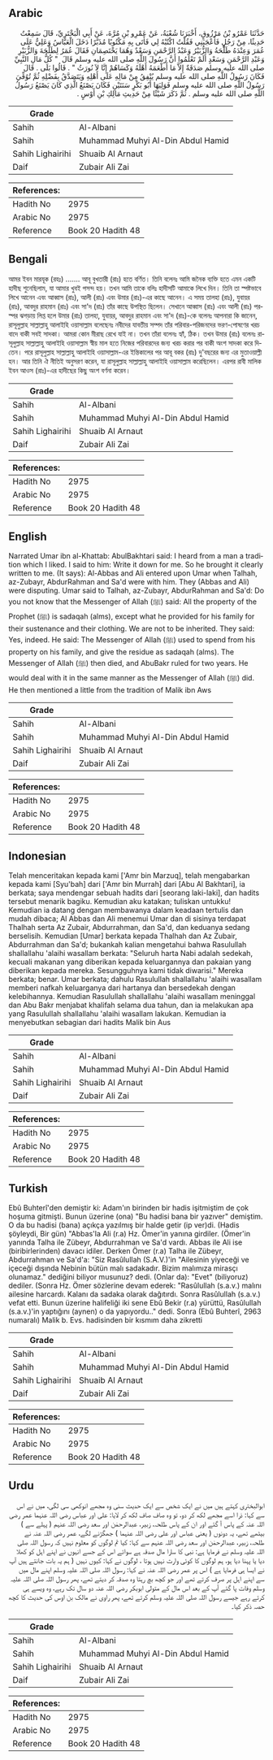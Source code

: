 ## Arabic


<div dir="rtl" lang="ar" style={{fontSize:'larger',backgroundColor:'#f8f9fa',padding:20}}>
حَدَّثَنَا عَمْرُو بْنُ مَرْزُوقٍ، أَخْبَرَنَا شُعْبَةُ، عَنْ عَمْرِو بْنِ مُرَّةَ، عَنْ أَبِي الْبَخْتَرِيِّ، قَالَ سَمِعْتُ حَدِيثًا، مِنْ رَجُلٍ فَأَعْجَبَنِي فَقُلْتُ اكْتُبْهُ لِي فَأَتَى بِهِ مَكْتُوبًا مُذَبَّرًا دَخَلَ الْعَبَّاسُ وَعَلِيٌّ عَلَى عُمَرَ وَعِنْدَهُ طَلْحَةُ وَالزُّبَيْرُ وَعَبْدُ الرَّحْمَنِ وَسَعْدٌ وَهُمَا يَخْتَصِمَانِ فَقَالَ عُمَرُ لِطَلْحَةَ وَالزُّبَيْرِ وَعَبْدِ الرَّحْمَنِ وَسَعْدٍ أَلَمْ تَعْلَمُوا أَنَّ رَسُولَ اللَّهِ صلى الله عليه وسلم قَالَ ‏ "‏ كُلُّ مَالِ النَّبِيِّ صلى الله عليه وسلم صَدَقَةٌ إِلاَّ مَا أَطْعَمَهُ أَهْلَهُ وَكَسَاهُمْ إِنَّا لاَ نُورَثُ ‏"‏ ‏.‏ قَالُوا بَلَى ‏.‏ قَالَ فَكَانَ رَسُولُ اللَّهِ صلى الله عليه وسلم يُنْفِقُ مِنْ مَالِهِ عَلَى أَهْلِهِ وَيَتَصَدَّقُ بِفَضْلِهِ ثُمَّ تُوُفِّيَ رَسُولُ اللَّهِ صلى الله عليه وسلم فَوَلِيَهَا أَبُو بَكْرٍ سَنَتَيْنِ فَكَانَ يَصْنَعُ الَّذِي كَانَ يَصْنَعُ رَسُولُ اللَّهِ صلى الله عليه وسلم ‏.‏ ثُمَّ ذَكَرَ شَيْئًا مِنْ حَدِيثِ مَالِكِ بْنِ أَوْسٍ ‏.‏
</div>
<div style={{backgroundColor:'#f8f9fa',padding:20, marginBottom: 10}}><table> <thead> <tr> <th>Grade</th> <th></th> </tr> </thead> <tbody> <tr><td>Sahih</td><td>Al-Albani</td></tr><tr><td>Sahih</td><td>Muhammad Muhyi Al-Din Abdul Hamid</td></tr><tr><td>Sahih Lighairihi</td><td>Shuaib Al Arnaut</td></tr><tr><td>Daif</td><td>Zubair Ali Zai</td></tr></tbody></table><table> <thead> <tr> <th>References:</th> <th></th> </tr> </thead> <tbody><tr><td>Hadith No</td><td>2975</td></tr><tr><td>Arabic No</td><td>2975</td></tr><tr><td>Reference</td><td>Book 20 Hadith 48</td></tr></tbody></table></div>

## Bengali


<div dir="ltr" lang="bn" style={{fontSize:'larger',backgroundColor:'#f8f9fa',padding:20}}>
আমর ইবন মারযূক (রহঃ) ....... আবূ বুখতারী (রাঃ) হতে বর্ণিত। তিনি বলেনঃ আমি জনৈক ব্যক্তি হতে এমন একটি হাদীছ শুনেছিলাম, যা আমার খুবই পসন্দ হয়। তখন আমি তাকে বলিঃ হাদীসটি আমাকে লিখে দিন। তিনি তা স্পষ্টভাবে লিখে আনেন এবং আব্বাস (রাঃ), আলী (রাঃ) এবং উমার (রাঃ)-এর কাছে আনেন। এ সময় তালহা (রাঃ), যুবায়র (রাঃ), আবদুর রাহমান (রাঃ) এবং সা'দ (রাঃ) তাঁর কাছে উপস্থিত ছিলেন। সেখানে আব্বাস (রাঃ) এবং আলী (রাঃ) পরস্পর ঝগড়ায় লিপ্ত হলে উমার (রাঃ) তালহা, যুবায়র, আবদুর রাহমান এবং সা'দ (রাঃ)-কে বলেনঃ আপনারা কি জানেন, রাসূলুল্লাহ সাল্লাল্লাহু আলাইহি ওয়াসাল্লাম বলেছেনঃ নবীদের যাবতীয় সম্পদ তাঁর পরিবার-পরিজনদের ভরণ-পোষণের খরচ বাদে বাকী সবই সাদকা। আমরা কোন মীরাছ রেখে যাই না। তখন তাঁরা বলেনঃ হ্যাঁ, ঠিক। তখন উমার (রাঃ) বলেনঃ রাসূলুল্লাহ সাল্লাল্লাহু আলাইহি ওয়াসাল্লাম স্বীয় মাল হতে নিজের পরিবারদের জন্য খরচ করার পর বাকী অংশ সাদকা করে দিতেন। পরে রাসূলুল্লাহ সাল্লাল্লাহু আলাইহি ওয়াসাল্লাম-এর ইন্তিকালের পর আবূ বকর (রাঃ) দু'বছরের জন্য এর মুতাওয়াল্লী হন। আর তিনি ঐ নীতিই অনুসরণ করেন, যা রাসূলুল্লাহ সাল্লাল্লাহু আলাইহি ওয়াসাল্লাম করেছিলেন। এরপর রাবী মালিক ইবন আওস (রাঃ)-এর হাদীছের কিছু অংশ বর্ণনা করেন।
</div>
<div style={{backgroundColor:'#f8f9fa',padding:20, marginBottom: 10}}><table> <thead> <tr> <th>Grade</th> <th></th> </tr> </thead> <tbody> <tr><td>Sahih</td><td>Al-Albani</td></tr><tr><td>Sahih</td><td>Muhammad Muhyi Al-Din Abdul Hamid</td></tr><tr><td>Sahih Lighairihi</td><td>Shuaib Al Arnaut</td></tr><tr><td>Daif</td><td>Zubair Ali Zai</td></tr></tbody></table><table> <thead> <tr> <th>References:</th> <th></th> </tr> </thead> <tbody><tr><td>Hadith No</td><td>2975</td></tr><tr><td>Arabic No</td><td>2975</td></tr><tr><td>Reference</td><td>Book 20 Hadith 48</td></tr></tbody></table></div>

## English


<div dir="ltr" lang="en" style={{fontSize:'larger',backgroundColor:'#f8f9fa',padding:20}}>
Narrated Umar ibn al-Khattab: AbulBakhtari said: I heard from a man a tradition which I liked. I said to him: Write it down for me. So he brought it clearly written to me. (It says): Al-Abbas and Ali entered upon Umar when Talhah, az-Zubayr, AbdurRahman and Sa'd were with him. They (Abbas and Ali) were disputing. Umar said to Talhah, az-Zubayr, AbdurRahman and Sa'd: Do you not know that the Messenger of Allah (ﷺ) said: All the property of the Prophet (ﷺ) is sadaqah (alms), except what he provided for his family for their sustenance and their clothing. We are not to be inherited. They said: Yes, indeed. He said: The Messenger of Allah (ﷺ) used to spend from his property on his family, and give the residue as sadaqah (alms). The Messenger of Allah (ﷺ) then died, and AbuBakr ruled for two years. He would deal with it in the same manner as the Messenger of Allah (ﷺ) did. He then mentioned a little from the tradition of Malik ibn Aws
</div>
<div style={{backgroundColor:'#f8f9fa',padding:20, marginBottom: 10}}><table> <thead> <tr> <th>Grade</th> <th></th> </tr> </thead> <tbody> <tr><td>Sahih</td><td>Al-Albani</td></tr><tr><td>Sahih</td><td>Muhammad Muhyi Al-Din Abdul Hamid</td></tr><tr><td>Sahih Lighairihi</td><td>Shuaib Al Arnaut</td></tr><tr><td>Daif</td><td>Zubair Ali Zai</td></tr></tbody></table><table> <thead> <tr> <th>References:</th> <th></th> </tr> </thead> <tbody><tr><td>Hadith No</td><td>2975</td></tr><tr><td>Arabic No</td><td>2975</td></tr><tr><td>Reference</td><td>Book 20 Hadith 48</td></tr></tbody></table></div>

## Indonesian


<div dir="ltr" lang="id" style={{fontSize:'larger',backgroundColor:'#f8f9fa',padding:20}}>
Telah menceritakan kepada kami ['Amr bin Marzuq], telah mengabarkan kepada kami [Syu'bah] dari ['Amr bin Murrah] dari [Abu Al Bakhtari], ia berkata; saya mendengar sebuah hadits dari [seorang laki-laki], dan hadits tersebut menarik bagiku. Kemudian aku katakan; tuliskan untukku! Kemudian ia datang dengan membawanya dalam keadaan tertulis dan mudah dibaca; Al Abbas dan Ali menemui Umar dan di sisinya terdapat Thalhah serta Az Zubair, Abdurrahman, dan Sa'd, dan keduanya sedang berselisih. Kemudian [Umar] berkata kepada Thalhah dan Az Zubair, Abdurrahman dan Sa'd; bukankah kalian mengetahui bahwa Rasulullah shallallahu 'alaihi wasallam berkata: "Seluruh harta Nabi adalah sedekah, kecuali makanan yang diberikan kepada keluargannya dan pakaian yang diberikan kepada mereka. Sesungguhnya kami tidak diwarisi." Mereka berkata; benar. Umar berkata; dahulu Rasulullah shallallahu 'alaihi wasallam memberi nafkah keluarganya dari hartanya dan bersedekah dengan kelebihannya. Kemudian Rasulullah shallallahu 'alaihi wasallam meninggal dan Abu Bakr menjabat khalifah selama dua tahun, dan ia melakukan apa yang Rasulullah shallallahu 'alaihi wasallam lakukan. Kemudian ia menyebutkan sebagian dari hadits Malik bin Aus
</div>
<div style={{backgroundColor:'#f8f9fa',padding:20, marginBottom: 10}}><table> <thead> <tr> <th>Grade</th> <th></th> </tr> </thead> <tbody> <tr><td>Sahih</td><td>Al-Albani</td></tr><tr><td>Sahih</td><td>Muhammad Muhyi Al-Din Abdul Hamid</td></tr><tr><td>Sahih Lighairihi</td><td>Shuaib Al Arnaut</td></tr><tr><td>Daif</td><td>Zubair Ali Zai</td></tr></tbody></table><table> <thead> <tr> <th>References:</th> <th></th> </tr> </thead> <tbody><tr><td>Hadith No</td><td>2975</td></tr><tr><td>Arabic No</td><td>2975</td></tr><tr><td>Reference</td><td>Book 20 Hadith 48</td></tr></tbody></table></div>

## Turkish


<div dir="ltr" lang="tr" style={{fontSize:'larger',backgroundColor:'#f8f9fa',padding:20}}>
Ebû Buhterî'den demiştir ki: Adam'ın birinden bir hadis işitmiştim de çok hoşuma gitmişti. Bunun üzerine (ona) "Bu hadisi bana bir yazıver" demiştim. O da bu hadisi (bana) açıkça yazılmış bir halde getir (ip ver)di. (Hadis şöyleydi, Bir gün) "Abbas'la Ali (r.a) Hz. Ömer'in yanına girdiler. (Ömer'in yanında Talha ile Zübeyr, Abdurrahman ve Sa'd vardı. Abbas ile Ali ise (biribirlerinden) davacı idiler. Derken Ömer (r.a) Talha ile Zübeyr, Abdurrahman ve Sa'd'a: "Siz Rasûlullah (S.A.V.)'in "Ailesinin yiyeceği ve içeceği dışında Nebinin bütün malı sadakadır. Bizim malımıza mirasçı olunamaz." dediğini biliyor musunuz? dedi. (Onlar da): "Evet" (biliyoruz) dediler. (Sonra Hz. Ömer sözlerine devam ederek: "Rasûlullah (s.a.v.) malını ailesine harcardı. Kalanı da sadaka olarak dağıtırdı. Sonra Rasûlullah (s.a.v.) vefat etti. Bunun üzerine halifeliği iki sene Ebû Bekir (r.a) yürüttü, Rasûlullah (s.a.v.)'in yaptığını (aynen) o da yapıyordu.." dedi. Sonra (Ebû Buhterî, 2963 numaralı) Malik b. Evs. hadisinden bir kısmım daha zikretti
</div>
<div style={{backgroundColor:'#f8f9fa',padding:20, marginBottom: 10}}><table> <thead> <tr> <th>Grade</th> <th></th> </tr> </thead> <tbody> <tr><td>Sahih</td><td>Al-Albani</td></tr><tr><td>Sahih</td><td>Muhammad Muhyi Al-Din Abdul Hamid</td></tr><tr><td>Sahih Lighairihi</td><td>Shuaib Al Arnaut</td></tr><tr><td>Daif</td><td>Zubair Ali Zai</td></tr></tbody></table><table> <thead> <tr> <th>References:</th> <th></th> </tr> </thead> <tbody><tr><td>Hadith No</td><td>2975</td></tr><tr><td>Arabic No</td><td>2975</td></tr><tr><td>Reference</td><td>Book 20 Hadith 48</td></tr></tbody></table></div>

## Urdu


<div dir="rtl" lang="ur" style={{fontSize:'larger',backgroundColor:'#f8f9fa',padding:20}}>
ابوالبختری کہتے ہیں میں نے ایک شخص سے ایک حدیث سنی وہ مجھے انوکھی سی لگی، میں نے اس سے کہا: ذرا اسے مجھے لکھ کر دو، تو وہ صاف صاف لکھ کر لایا: علی اور عباس رضی اللہ عنہما عمر رضی اللہ عنہ کے پاس آ گئے اور ان کے پاس طلحہ، زبیر، عبدالرحمٰن اور سعد رضی اللہ عنہم ( پہلے سے ) بیٹھے تھے، یہ دونوں ( یعنی عباس اور علی رضی اللہ عنہما ) جھگڑنے لگے، عمر رضی اللہ عنہ نے طلحہ، زبیر، عبدالرحمٰن اور سعد رضی اللہ عنہم سے کہا: کیا تم لوگوں کو معلوم نہیں کہ رسول اللہ صلی اللہ علیہ وسلم نے فرمایا ہے: نبی کا سارا مال صدقہ ہے سوائے اس کے جسے انہوں نے اپنے اہل کو کھلا دیا یا پہنا دیا ہو، ہم لوگوں کا کوئی وارث نہیں ہوتا ، لوگوں نے کہا: کیوں نہیں ( ہم یہ بات جانتے ہیں آپ نے ایسا ہی فرمایا ہے ) اس پر عمر رضی اللہ عنہ نے کہا: رسول اللہ صلی اللہ علیہ وسلم اپنے مال میں سے اپنے اہل پر صرف کرتے تھے اور جو کچھ بچ رہتا وہ صدقہ کر دیتے تھے، پھر رسول اللہ صلی اللہ علیہ وسلم وفات پا گئے آپ کے بعد اس مال کے متولی ابوبکر رضی اللہ عنہ دو سال تک رہے، وہ ویسے ہی کرتے رہے جیسے رسول اللہ صلی اللہ علیہ وسلم کرتے تھے، پھر راوی نے مالک بن اوس کی حدیث کا کچھ حصہ ذکر کیا۔
</div>
<div style={{backgroundColor:'#f8f9fa',padding:20, marginBottom: 10}}><table> <thead> <tr> <th>Grade</th> <th></th> </tr> </thead> <tbody> <tr><td>Sahih</td><td>Al-Albani</td></tr><tr><td>Sahih</td><td>Muhammad Muhyi Al-Din Abdul Hamid</td></tr><tr><td>Sahih Lighairihi</td><td>Shuaib Al Arnaut</td></tr><tr><td>Daif</td><td>Zubair Ali Zai</td></tr></tbody></table><table> <thead> <tr> <th>References:</th> <th></th> </tr> </thead> <tbody><tr><td>Hadith No</td><td>2975</td></tr><tr><td>Arabic No</td><td>2975</td></tr><tr><td>Reference</td><td>Book 20 Hadith 48</td></tr></tbody></table></div>